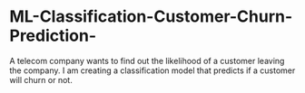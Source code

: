 # ML-Classification-Customer-Churn-Prediction-
A telecom company wants to find out the likelihood of a customer leaving the company. I am creating a classification model that predicts if a customer will churn or not. 
